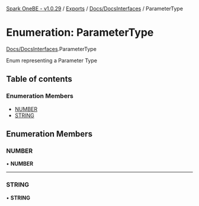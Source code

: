 [Spark OneBE - v1.0.29](../README.md) / [Exports](../modules.md) / [Docs/DocsInterfaces](../modules/Docs_DocsInterfaces.md) / ParameterType

# Enumeration: ParameterType

[Docs/DocsInterfaces](../modules/Docs_DocsInterfaces.md).ParameterType

Enum representing a Parameter Type

## Table of contents

### Enumeration Members

- [NUMBER](Docs_DocsInterfaces.ParameterType.md#number)
- [STRING](Docs_DocsInterfaces.ParameterType.md#string)

## Enumeration Members

### NUMBER

• **NUMBER**

___

### STRING

• **STRING**
